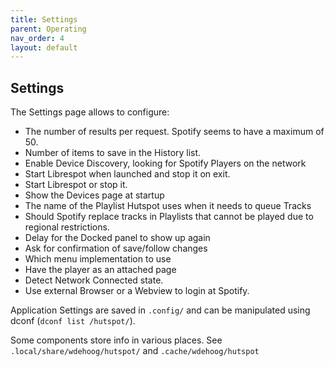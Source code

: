 ```yaml
---
title: Settings
parent: Operating
nav_order: 4
layout: default
---
```

## Settings
The Settings page allows to configure:
  * The number of results per request. Spotify seems to have a maximum of 50.
  * Number of items to save in the History list.
  * Enable Device Discovery, looking for Spotify Players on the network
  * Start Librespot when launched and stop it on exit.
  * Start Librespot or stop it.
  * Show the Devices page at startup
  * The name of the Playlist Hutspot uses when it needs to queue Tracks
  * Should Spotify replace tracks in Playlists that cannot be played due to regional restrictions.
  * Delay for the Docked panel to show up again
  * Ask for confirmation of save/follow changes
  * Which menu implementation to use
  * Have the player as an attached page
  * Detect Network Connected state.
  * Use external Browser or a Webview to login at Spotify.

Application Settings are saved in ```.config/``` and can be manipulated using dconf (```dconf list /hutspot/```).

Some components store info in various places. See ```.local/share/wdehoog/hutspot/``` and ```.cache/wdehoog/hutspot``` 

